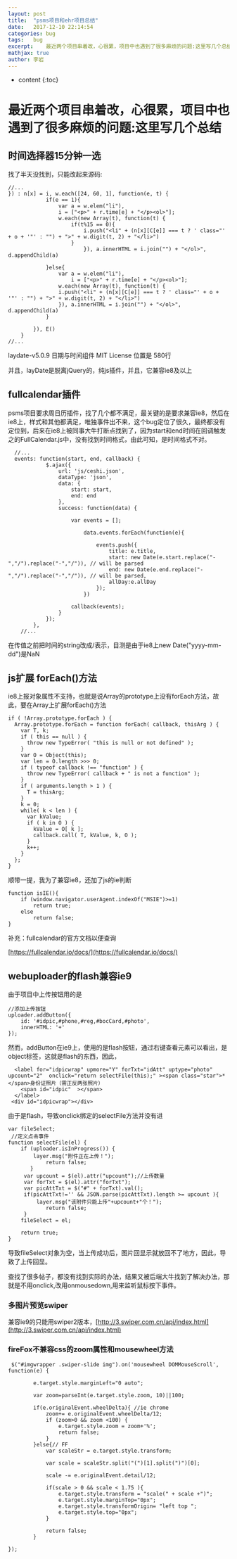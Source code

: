 ```yaml
---
layout: post
title:  "psms项目和ehr项目总结"
date:   2017-12-10 22:14:54
categories: bug
tags:	bug
excerpt:	最近两个项目串着改，心很累，项目中也遇到了很多麻烦的问题:这里写几个总结
mathjax: true
author:	李岩
---
```


* content
{:toc}

#   最近两个项目串着改，心很累，项目中也遇到了很多麻烦的问题:这里写几个总结

##		时间选择器15分钟一选

找了半天没找到，只能改起来源码:

	//...
	}) : n[x] = i, w.each([24, 60, 1], function(e, t) {
				if(e == 1){
					var a = w.elem("li"),
					i = ["<p>" + r.time[e] + "</p><ol>"];
					w.each(new Array(t), function(t) {
						if(t%15 == 0){
							i.push("<li" + (n[x][C[e]] === t ? ' class="' + o + '"' : "") + ">" + w.digit(t, 2) + "</li>")
						}
							}), a.innerHTML = i.join("") + "</ol>", d.appendChild(a)
					
				}else{
					var a = w.elem("li"),
						i = ["<p>" + r.time[e] + "</p><ol>"];
					w.each(new Array(t), function(t) {
					i.push("<li" + (n[x][C[e]] === t ? ' class="' + o + '"' : "") + ">" + w.digit(t, 2) + "</li>")
					}), a.innerHTML = i.join("") + "</ol>", d.appendChild(a)
				}

			}), E()
		}
	//...

 laydate-v5.0.9 日期与时间组件 MIT License 位置是 580行

并且，layDate是脱离jQuery的，纯js插件，并且，它兼容ie8及以上


##		fullcalendar插件

psms项目要求周日历插件，找了几个都不满足，最关键的是要求兼容ie8，然后在ie8上，样式和其他都满足，唯独事件出不来，这个bug定位了很久，最终都没有定位到，后来在ie8上被同事大牛打断点找到了，因为start和end时间在回调触发之的FullCalendar.js中，没有找到时间格式，由此可知，是时间格式不对。
	
	  //...
	  events: function(start, end, callback) {
		        $.ajax({
		            url: 'js/ceshi.json',
		            dataType: 'json',
		            data: {
		                start: start,
		                end: end
		            },
		            success: function(data) {

		                var events = [];
		           
			                data.events.forEach(function(e){
			                	
	 							events.push({
			                        title: e.title,
			                        start: new Date(e.start.replace("-","/").replace("-","/")), // will be parsed
				                    end: new Date(e.end.replace("-","/").replace("-","/")), // will be parsed,
				                    allDay:e.allDay
			                    });
			                })
		            	
		                callback(events);
		            }
		        });
		    },
		//...
在传值之前把时间的string改成/表示，目测是由于ie8上new Date("yyyy-mm-dd")是NaN

##		js扩展 forEach()方法

ie8上报对象属性不支持，也就是说Array的prototype上没有forEach方法，故此，要在Array上扩展forEach()方法

	if ( !Array.prototype.forEach ) {
	  Array.prototype.forEach = function forEach( callback, thisArg ) {
	    var T, k;
	    if ( this == null ) {
	      throw new TypeError( "this is null or not defined" );
	    }
	    var O = Object(this);
	    var len = O.length >>> 0; 
	    if ( typeof callback !== "function" ) {
	      throw new TypeError( callback + " is not a function" );
	    }
	    if ( arguments.length > 1 ) {
	      T = thisArg;
	    }
	    k = 0;
	    while( k < len ) {
	      var kValue;
	      if ( k in O ) {
	        kValue = O[ k ];
	        callback.call( T, kValue, k, O );
	      }
	      k++;
	    }
	  };
	}

顺带一提，我为了兼容ie8，还加了js的ie判断

	function isIE(){
		if (window.navigator.userAgent.indexOf("MSIE")>=1) 
			return true; 
		else
			return false; 
	}

补充：fullcalendar的官方文档以便查询

[https://fullcalendar.io/docs/](https://fullcalendar.io/docs/)

##	webuploader的flash兼容ie9

由于项目中上传按钮用的是    
	
	//添加上传按钮
    uploader.addButton({
        id: '#idpic,#phone,#reg,#bocCard,#photo',
        innerHTML: '+'
    });

然而，addButton在ie9上，使用的是flash按钮，通过右键查看元素可以看出，是object标签，这就是flash的东西，因此，					

      <label for="idpicwrap" upmore="Y" forTxt="idAtt" uptype="photo" upcount="2"  onclick="return selectFile(this);" ><span class="star">*</span>身份证照片（需正反两张照片）
  		<span id="idpic"  ></span>
      </label>
	 <div id="idpicwrap"></div>

由于是flash，导致onclick绑定的selectFile方法并没有进
	
	var fileSelect;
	 //定义点击事件
    function selectFile(el) {
	   	if (uploader.isInProgress()) {
	   		layer.msg("附件正在上传！"); 
		    	return false;
	       }
	   	 var upcount = $(el).attr("upcount");//上传数量
	   	 var forTxt = $(el).attr("forTxt");
	   	 var picAttTxt = $("#" + forTxt).val();
	   	 if(picAttTxt!='' && JSON.parse(picAttTxt).length >= upcount ){
	   		 layer.msg("该附件只能上传"+upcount+"个！"); 
		    	return false;
	   	 }
	    fileSelect = el;
	    
	    return true;
   	}

导致fileSelect对象为空，当上传成功后，图片回显示就放回不了地方，因此，导致了上传回显。

查找了很多帖子，都没有找到实际的办法，结果又被后端大牛找到了解决办法，那就是不用onclick,改用onmousedown,用来监听鼠标按下事件。


###		多图片预览swiper

兼容ie9的只能用swiper2版本，[http://3.swiper.com.cn/api/index.html](http://3.swiper.com.cn/api/index.html)


###		fireFox不兼容css的zoom属性和mousewheel方法



     $("#imgwrapper .swiper-slide img").on('mousewheel DOMMouseScroll', function(e) {
    	 
            e.target.style.marginLeft="0 auto";

            var zoom=parseInt(e.target.style.zoom, 10)||100;

            if(e.originalEvent.wheelDelta){ //ie chrome
                zoom+= e.originalEvent.wheelDelta/12;
                if (zoom>0 && zoom <100) {
                    e.target.style.zoom = zoom+'%';
                    return false;
                }
            }else{// FF
                var scaleStr = e.target.style.transform;

                var scale = scaleStr.split("(")[1].split(")")[0];

                scale -= e.originalEvent.detail/12;

                if(scale > 0 && scale < 1.75 ){
                    e.target.style.transform = "scale(" + scale +")";
                    e.target.style.marginTop="0px";
                    e.target.style.transformOrigin= "left top ";
                    e.target.style.top="0px";
                }

                return false;
            }

	});



